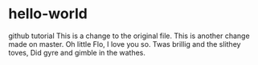 # hello-world
github tutorial
This is a change to the original file.
This is another change made on master.
Oh little Flo, 
I love you so.
Twas brillig and the slithey toves, 
Did gyre and gimble in the wathes.